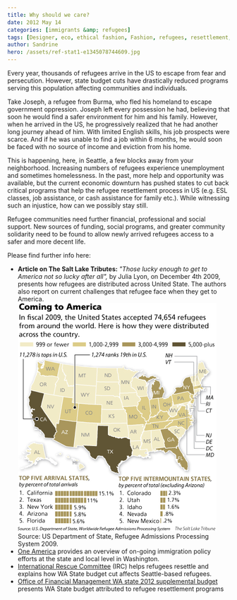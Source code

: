 ```yaml
---
title: Why should we care?
date: 2012 May 14
categories: [immigrants &amp; refugees]
tags: [Designer, eco, ethical fashion, Fashion, refugees, resettlement, Seattle, slow fashion, social cause, social entrepreneurship, social innovation, washington]
author: Sandrine
hero: /assets/ref-stat1-e1345078744609.jpg
---
```

Every year, thousands of refugees arrive in the US to escape from fear and persecution. However, state budget cuts have drastically reduced programs serving this population affecting communities and individuals.

Take Joseph, a refugee from Burma, who fled his homeland to escape government oppression. Joseph left every possession he had, believing that soon he would find a safer environment for him and his family. However, when he arrived in the US, he progressively realized that he had another long journey ahead of him. With limited English skills, his job prospects were scarce. And if he was unable to find a job within 6 months, he would soon be faced with no source of income and eviction from his home.

This is happening, here, in Seattle, a few blocks away from your neighborhood. Increasing numbers of refugees experience unemployment and sometimes homelessness. In the past, more help and opportunity was available, but the current economic downturn has pushed states to cut back critical programs that help the refugee resettlement process in US (e.g. ESL classes, job assistance, or cash assistance for family etc.). While witnessing such an injustice, how can we possibly stay still.

Refugee communities need further financial, professional and social support. New sources of funding, social programs, and greater community solidarity need to be found to allow newly arrived refugees access to a safer and more decent life.

Please find further info here:

+ **Article on The Salt Lake Tributes:** *"Those lucky enough to get to America not so lucky after all",* by Julia Lyon, on December 4th 2009, presents how refugees are distributed across United State. The authors also report on current challenges that refugee face when they get to America.
 ![](/assets/ref-stat1.jpg "ref stat")
 Source: US Department of State, Refugee Admissions Processing System 2009.
+ [One America](http://statevoices.salsalabs.com/o/66/t/0/blastContent.jsp?email_blast_KEY=1185) provides an overview of on-going immigration policy efforts at the state and local level in Washington.
+ [International Rescue Committee](http://www.rescue.org/us-program/us-seattle-wa/impact-washington-state-budget-cuts-newly-arrived-refugees-asylees-and-cert) (IRC) helps refugees resettle and explains how WA State budget cut affects Seattle-based refugees.
+ [Office of Financial Management WA state 2012 supplemental budget](http://www.ofm.wa.gov/budget12/default.asp) presents WA State budget attributed to refugee resettlement programs